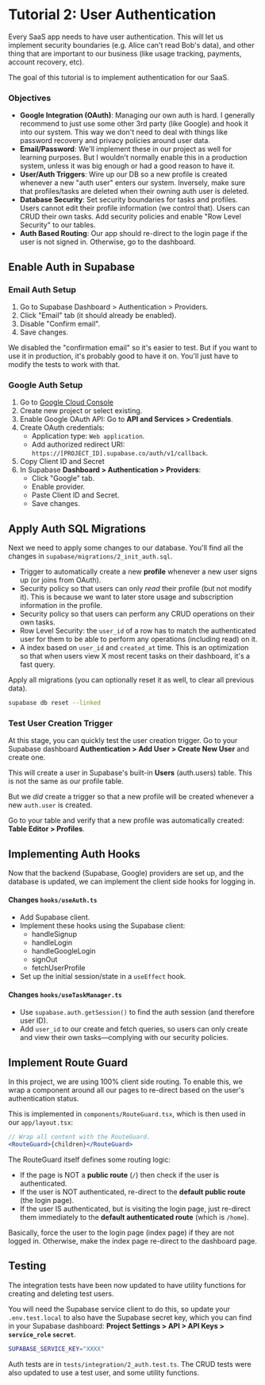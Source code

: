 # Tutorial 2: User Authentication

Every SaaS app needs to have user authentication. This will let us implement security boundaries (e.g. Alice can't read Bob's data), and other thing that are important to our business (like usage tracking, payments, account recovery, etc).

The goal of this tutorial is to implement authentication for our SaaS.

### Objectives

- **Google Integration (OAuth)**: Managing our own auth is hard. I generally recommend to just use some other 3rd party (like Google) and hook it into our system. This way we don't need to deal with things like password recovery and privacy policies around user data.
- **Email/Password**: We'll implement these in our project as well for learning purposes. But I wouldn't normally enable this in a production system, unless it was big enough or had a good reason to have it.
- **User/Auth Triggers**: Wire up our DB so a new profile is created whenever a new "auth user" enters our system. Inversely, make sure that profiles/tasks are deleted when their owning auth user is deleted.
- **Database Security**: Set security boundaries for tasks and profiles. Users cannot edit their profile information (we control that). Users can CRUD their own tasks. Add security policies and enable "Row Level Security" to our tables.
- **Auth Based Routing**: Our app should re-direct to the login page if the user is not signed in. Otherwise, go to the dashboard.

## Enable Auth in Supabase

### Email Auth Setup

1. Go to Supabase Dashboard > Authentication > Providers.
2. Click "Email" tab (it should already be enabled).
3. Disable "Confirm email".
4. Save changes.

We disabled the "confirmation email" so it's easier to test. But if you want to use it in production, it's probably good to have it on. You'll just have to modify the tests to work with that.

### Google Auth Setup

1. Go to [Google Cloud Console](https://console.cloud.google.com)
2. Create new project or select existing.
3. Enable Google OAuth API: Go to **API and Services > Credentials**.
4. Create OAuth credentials:
   - Application type: `Web application`.
   - Add authorized redirect URI: `https://[PROJECT_ID].supabase.co/auth/v1/callback`.
5. Copy Client ID and Secret
6. In Supabase **Dashboard > Authentication > Providers**:
   - Click "Google" tab.
   - Enable provider.
   - Paste Client ID and Secret.
   - Save changes.

## Apply Auth SQL Migrations

Next we need to apply some changes to our database. You'll find all the changes in `supabase/migrations/2_init_auth.sql`.

- Trigger to automatically create a new **profile** whenever a new user signs up (or joins from OAuth).
- Security policy so that users can only _read_ their profile (but not modify it). This is because we want to later store usage and subscription information in the profile.
- Security policy so that users can perform any CRUD operations on their own tasks.
- Row Level Security: the `user_id` of a row has to match the authenticated user for them to be able to perform any operations (including read) on it.
- A index based on `user_id` and `created_at` time. This is an optimization so that when users view X most recent tasks on their dashboard, it's a fast query.

Apply all migrations (you can optionally reset it as well, to clear all previous data).

```sh
supabase db reset --linked
```

### Test User Creation Trigger

At this stage, you can quickly test the user creation trigger. Go to your Supabase dashboard **Authentication > Add User > Create New User** and create one.

This will create a user in Supabase's built-in **Users** (auth.users) table. This is not the same as our profile table.

But we _did_ create a trigger so that a new profile will be created whenever a new `auth.user` is created.

Go to your table and verify that a new profile was automatically created: **Table Editor > Profiles**.

## Implementing Auth Hooks

Now that the backend (Supabase, Google) providers are set up, and the database is updated, we can implement the client side hooks for logging in.

#### Changes `hooks/useAuth.ts`

- Add Supabase client.
- Implement these hooks using the Supabase client:
  - handleSignup
  - handleLogin
  - handleGoogleLogin
  - signOut
  - fetchUserProfile
- Set up the initial session/state in a `useEffect` hook.

#### Changes `hooks/useTaskManager.ts`

- Use `supabase.auth.getSession()` to find the auth session (and therefore user ID).
- Add `user_id` to our create and fetch queries, so users can only create and view their own tasks—complying with our security policies.

## Implement Route Guard

In this project, we are using 100% client side routing. To enable this, we wrap a component around all our pages to re-direct based on the user's authentication status.

This is implemented in `components/RouteGuard.tsx`, which is then used in our `app/layout.tsx`:

```jsx
// Wrap all content with the RouteGuard.
<RouteGuard>{children}</RouteGuard>
```

The RouteGuard itself defines some routing logic:

- If the page is NOT a **public route** (`/`) then check if the user is authenticated.
- If the user is NOT authenticated, re-direct to the **default public route** (the login page).
- If the user IS authenticated, but is visiting the login page, just re-direct them immediately to the **default authenticated route** (which is `/home`).

Basically, force the user to the login page (index page) if they are not logged in. Otherwise, make the index page re-direct to the dashboard page.

## Testing

The integration tests have been now updated to have utility functions for creating and deleting test users.

You will need the Supabase service client to do this, so update your `.env.test.local` to also have the Supabase secret key, which you can find in your Supabase dashboard: **Project Settings > API > API Keys > `service_role` `secret`**.

```sh
SUPABASE_SERVICE_KEY="XXXX"
```

Auth tests are in `tests/integration/2_auth.test.ts`. The CRUD tests were also updated to use a test user, and some utility functions.
